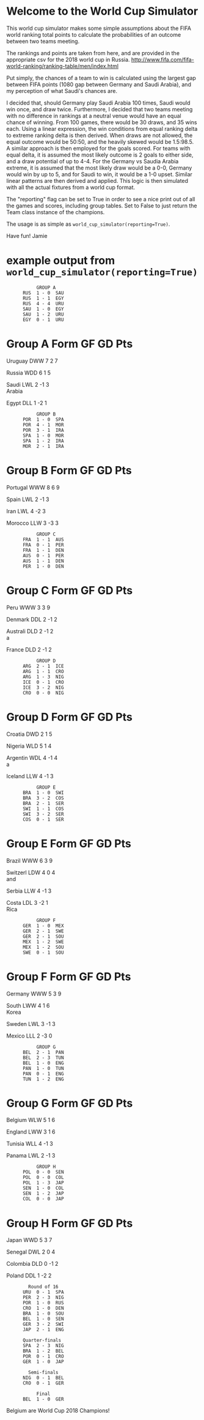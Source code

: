 # Welcome to the World Cup Simulator

This world cup simulator makes some simple assumptions about the FIFA world ranking total points to calculate the probabilities of an outcome between two teams meeting.

The rankings and points are taken from here, and are provided in the appropriate csv for the 2018 world cup in Russia.
http://www.fifa.com/fifa-world-ranking/ranking-table/men/index.html

Put simply, the chances of a team to win is calculated using the largest gap between FIFA points (1080 gap between Germany and Saudi Arabia), and my perception of what Saudi's chances are.

I decided that, should Germany play Saudi Arabia 100 times, Saudi would win once, and draw twice. Furthermore, I decided that two teams meeting with no difference in rankings at a neutral venue would have an equal chance of winning. From 100 games, there would be 30 draws, and 35 wins each. Using a linear expression, the win conditions from equal ranking delta to extreme ranking delta is then derived.
When draws are not allowed, the equal outcome would be 50:50, and the heavily skewed would be 1.5:98.5.
A similar approach is then employed for the goals scored. For teams with equal delta, it is assumed the most likely outcome is 2 goals to either side, and a draw potential of up to 4-4. For the Germany vs Saudia Arabia extreme, it is assumed that the most likely draw would be a 0-0, Germany would win by up to 5, and for Saudi to win, it would be a 1-0 upset. Similar linear patterns are then derived and applied. 
This logic is then simulated with all the actual fixtures from a world cup format.

The "reporting" flag can be set to True in order to see a nice print out of all the games and scores, including group tables. Set to False to just return the Team class instance of the champions.

The usage is as simple as `world_cup_simulator(reporting=True)`.

Have fun!
Jamie

# example output from `world_cup_simulator(reporting=True)`

               GROUP A
          RUS  1 - 0  SAU
          RUS  1 - 1  EGY
          RUS  4 - 4  URU
          SAU  1 - 0  EGY
          SAU  1 - 2  URU
          EGY  0 - 1  URU

 Group A    Form      GF       GD       Pts   
==============================================
 Uruguay   DWW      7        2        7       

 Russia    WDD      6        1        5       

 Saudi     LWL      2        -1       3       
 Arabia                                       

 Egypt     DLL      1        -2       1       


               GROUP B
          POR  1 - 0  SPA
          POR  4 - 1  MOR
          POR  3 - 1  IRA
          SPA  1 - 0  MOR
          SPA  1 - 2  IRA
          MOR  2 - 1  IRA

 Group B    Form      GF       GD       Pts   
==============================================
 Portugal  WWW      8        6        9       

 Spain     LWL      2        -1       3       

 Iran      LWL      4        -2       3       

 Morocco   LLW      3        -3       3       


               GROUP C
          FRA  1 - 1  AUS
          FRA  0 - 1  PER
          FRA  1 - 1  DEN
          AUS  0 - 1  PER
          AUS  1 - 1  DEN
          PER  1 - 0  DEN

 Group C    Form      GF       GD       Pts   
==============================================
 Peru      WWW      3        3        9       

 Denmark   DDL      2        -1       2       

 Australi  DLD      2        -1       2       
 a                                            

 France    DLD      2        -1       2       


               GROUP D
          ARG  2 - 1  ICE
          ARG  1 - 1  CRO
          ARG  1 - 3  NIG
          ICE  0 - 1  CRO
          ICE  3 - 2  NIG
          CRO  0 - 0  NIG

 Group D    Form      GF       GD       Pts   
==============================================
 Croatia   DWD      2        1        5       

 Nigeria   WLD      5        1        4       

 Argentin  WDL      4        -1       4       
 a                                            

 Iceland   LLW      4        -1       3       


               GROUP E
          BRA  1 - 0  SWI
          BRA  3 - 2  COS
          BRA  2 - 1  SER
          SWI  1 - 1  COS
          SWI  3 - 2  SER
          COS  0 - 1  SER

 Group E    Form      GF       GD       Pts   
==============================================
 Brazil    WWW      6        3        9       

 Switzerl  LDW      4        0        4       
 and                                          

 Serbia    LLW      4        -1       3       

 Costa     LDL      3        -2       1       
 Rica                                         


               GROUP F
          GER  1 - 0  MEX
          GER  2 - 1  SWE
          GER  2 - 1  SOU
          MEX  1 - 2  SWE
          MEX  1 - 2  SOU
          SWE  0 - 1  SOU

 Group F    Form      GF       GD       Pts   
==============================================
 Germany   WWW      5        3        9       

 South     LWW      4        1        6       
 Korea                                        

 Sweden    LWL      3        -1       3       

 Mexico    LLL      2        -3       0       


               GROUP G
          BEL  2 - 1  PAN
          BEL  2 - 3  TUN
          BEL  1 - 0  ENG
          PAN  1 - 0  TUN
          PAN  0 - 1  ENG
          TUN  1 - 2  ENG

 Group G    Form      GF       GD       Pts   
==============================================
 Belgium   WLW      5        1        6       

 England   LWW      3        1        6       

 Tunisia   WLL      4        -1       3       

 Panama    LWL      2        -1       3       


               GROUP H
          POL  0 - 0  SEN
          POL  0 - 0  COL
          POL  1 - 3  JAP
          SEN  1 - 0  COL
          SEN  1 - 2  JAP
          COL  0 - 0  JAP

 Group H    Form      GF       GD       Pts   
==============================================
 Japan     WWD      5        3        7       

 Senegal   DWL      2        0        4       

 Colombia  DLD      0        -1       2       

 Poland    DDL      1        -2       2       


            Round of 16
          URU  0 - 1  SPA
          PER  2 - 3  NIG
          POR  1 - 0  RUS
          CRO  1 - 0  DEN
          BRA  1 - 0  SOU
          BEL  1 - 0  SEN
          GER  3 - 2  SWI
          JAP  2 - 1  ENG

          Quarter-finals
          SPA  2 - 3  NIG
          BRA  1 - 2  BEL
          POR  0 - 1  CRO
          GER  1 - 0  JAP

            Semi-finals
          NIG  0 - 1  BEL
          CRO  0 - 1  GER

               Final
          BEL  1 - 0  GER

  Belgium are World Cup 2018 Champions!
